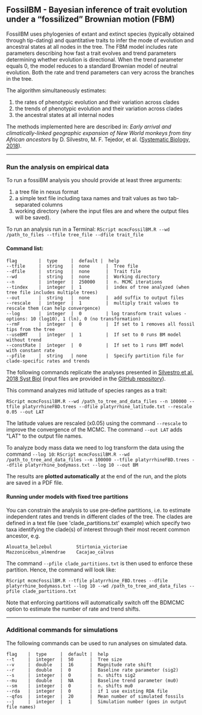 ## FossilBM - Bayesian inference of trait evolution under a “fossilized” Brownian motion (FBM)

FossilBM uses phylogenies of extant and extinct species (typically obtained through tip-dating) and quantitative traits to infer the mode of evolution and ancestral states at all nodes in the tree.
The FBM model includes rate parameters describing how fast a trait evolves and trend parameters determining whether evolution is directional. When the trend parameter equals 0, the model reduces to a standard Brownian model of neutral evolution. Both the rate and trend parameters can very across the branches in the tree.

The algorithm simultaneously estimates:  
1. the rates of phenotypic evolution and their variation across clades  
2. the trends of phenotypic evolution and their variation across clades  
3. the ancestral states at all internal nodes


The methods implemented here are described in:
*Early arrival and climatically-linked geographic expansion of New World monkeys from tiny African ancestors* by D. Silvestro, M. F. Tejedor, et al. ([Systematic Biology, 2018](https://doi.org/10.1093/sysbio/syy046)).
  
   
___
### Run the analysis on empirical data
To run a fossiBM analysis you should provide at least three arguments:   

1) a tree file in nexus format  
2) a simple text file including taxa names and trait values as two tab-separated columns  
3) working directory (where the input files are and where the output files will be saved).  

To run an analysis run in a Terminal:
 `RScript mcmcFossilBM.R --wd /path_to_files --tfile tree_file --dfile trait_file`


#### Command list:  

```
flag        |  type     |  default |  help
--tfile     |  string   |  none      |  Tree file 
--dfile     |  string   |  none      |  Trait file
--wd        |  string   |  none      |  Working directory
--n         |  integer  |  250000    |  n. MCMC iterations
--tindex    |  integer  |  1         |  index of tree analyzed (when tree file includes multiple trees)
--out       |  string   |  none      |  add suffix to output files
--rescale   |  integer  |  1         |  multiply trait values to rescale them (can help convergence)
--log       |  integer  |  0         | log transform trait values - options: 10 (log10), 1 (ln), 0 (no transformation)
--rmF       |  integer  |  0         |  If set to 1 removes all fossil tips from the tree
--useBMT    |  integer  |  1         |  If set to 0 runs BM model without trend
--constRate |  integer  |  0         |  If set to 1 runs BMT model with constant rate
--pfile     |  string   | none       |  Specify partition file for clade-specific rates and trends
```  


The following commands replicate the analyses presented in [Silvestro et al. 2018 Syst Biol](https://doi.org/10.1093/sysbio/syy046) (input files are provided in the [GitHub repository](https://github.com/dsilvestro/fossilBM)).

This command analyzes mid latitude of species ranges as a trait:

`RScript mcmcFossilBM.R --wd /path_to_tree_and_data_files --n 100000 --tfile platyrrhineFBD.trees --dfile platyrrhine_latitude.txt --rescale 0.05 --out LAT `

The latitude values are rescaled (x0.05) using the command `--rescale` to improve the convergence of the MCMC. The command `--out LAT` adds "LAT" to the output file names.

To analyze body mass data we need to log transform the data using the command `--log 10`:
`RScript mcmcFossilBM.R --wd /path_to_tree_and_data_files --n 100000 --tfile platyrrhineFBD.trees --dfile platyrrhine_bodymass.txt --log 10 --out BM`


The results are **plotted automatically** at the end of the run, and the plots are saved in a PDF file. 

#### Running under models with fixed tree partitions ####

You can constrain the analysis to use pre-define partitions, i.e. to estimate independent rates and trends in different clades of the tree. The clades are defined in a text file (see 'clade_partitions.txt' example) which specify two taxa identifying the clade(s) of interest through their most recent common ancestor, e.g.

```
Alouatta_belzebul	      Stirtonia_victoriae
Mazzonicebus_almendrae    Cacajao_calvus
```

The command `--pfile clade_partitions.txt` is then used to enforce these partition. Hence, the command will look like: 

`RScript mcmcFossilBM.R --tfile platyrrhine_FBD.trees --dfile platyrrhine_bodymass.txt --log 10 --wd /path_to_tree_and_data_files --pfile clade_partitions.txt `

Note that enforcing partitions will automatically switch off the BDMCMC option to estimate the number of rate and trend shifts. 






---
### Additional commands for simulations
The following commands can be used to run analyses on simulated data.

```
flag    |  type     |  default |  help
--t     |  integer  |  50      |  Tree size 
--v     |  double   |  16      |  Magnitude rate shift
--r     |  double   |  0       |  Baseline rate parameter (sig2)
--s     |  integer  |  0       |  n. shifts sig2 
--mu    |  double   |  NA      |  Baseline trend parameter (mu0) 
--sm    |  integer  |  0       |  n. shifts mu0
--rda   |  integer  |  0       |  if 1 use existing RDA file 
--qfos  |  integer  |  20      |  Mean number of simulated fossils
--j     |  integer  |  1       |  Simulation number (goes in output file names) 
```  